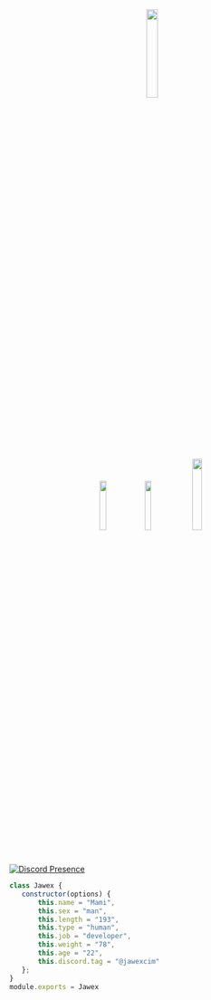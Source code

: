 <div align="center">
   <img width="20%" src="https://komarev.com/ghpvc/?username=SwapenCnm&color=070000">
</div>


<p align="center">
 <a href="https://discord.com/users/252162401544175619" target"blank_"><img width="15%" src="https://img.shields.io/badge/Discord%20-7289DA.svg?&style=for-the-badge&logo=discord&logoColor=white"></a>
  <a href="https://github.com/JawexCnm" target"blank_"><img width="15%" src="https://img.shields.io/badge/GitHub%20-191717.svg?&style=for-the-badge&logo=github&logoColor=white"></a>
  <a href="https://www.instagram.com/jawexcim/" target"blank_"><img width="18%" src="https://img.shields.io/badge/INSTAGRAM%20-DC3175.svg?&style=for-the-badge&logo=instagram&logoColor=white"></a>
   
[![Discord Presence](https://lanyard.cnrad.dev/api/252162401544175619)](https://discord.com/users/252162401544175619)
 

 ```js
class Jawex {
    constructor(options) {
        this.name = "Mami",
        this.sex = "man",
        this.length = "193",
        this.type = "human",
        this.job = "developer",
        this.weight = "78",
        this.age = "22",
        this.discord.tag = "@jawexcim"
    };
}
module.exports = Jawex
```
